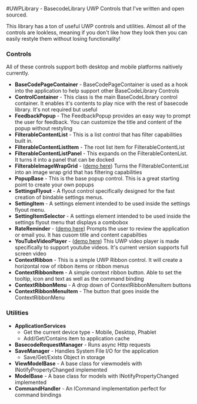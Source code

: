 #UWPLibrary - BasecodeLibrary
UWP Controls that I've written and open sourced.

This library has a ton of useful UWP controls and utilities. Almost all of the controls are lookless, meaning if you don't like how they look then you can easily restyle them without losing functionality!


<h3>Controls</h3>

All of these controls support both desktop and mobile platforms naitively currently. 

<ul>
  <li><b>BaseCodePageContainer</b> - BaseCodePageContainer is used as a hook into the application to help support other BaseCodeLibrary Controls </li>
  <li><b>ControlContainer</b> - This class is the main BaseCodeLibrary control container. It enables it's contents to play nice with the rest of basecode library. It's not required but useful</li>
  <li><b>FeedbackPopup</b> - The FeedbackPopup provides an easy way to prompt the user for feedback. You can customize the title and content of the popup without restyling</li>
  <li><b>FilterableContentList</b> - This is a list control that has filter capabilities built in.</li>
  <li><b>FilterableContentListItem</b> - The root list item for FilterableContentList</li>
  <li><b>FilterableContentListPanel</b> - This expands on the FilterableContenList. It turns it into a panel that can be docked</li>
  <li><b>FilterableImageWrapGrid</b> - (<a target="_blank" href="http://i.imgur.com/q4K8IS3.mp4">demo here</a>) Turns the FilterableContentList into an image wrap grid that has filtering capabilities</li>
  <li><b>PopupBase</b> - This is the base popup control. This is a great starting point to create your own popups</li>
  <li><b>SettingsFlyout</b> - A flyout control specifically designed for the fast creation of bindable settings menus. </li>
  <li><b>SettingItem</b> - A settings element intended to be used inside the settings flyout menu. </li>
  <li><b>SettingItemSelector</b> - A settings element intended to be used inside the settings flyout menu that displays a combobox</li>
  <li><b>RateReminder</b> - (<a target="_blank" href="http://i.imgur.com/is0qNFa.mp4">demo here</a>) Prompts the user to review the application or email you. It has cusom title and content capabilties</li>
  <li><b>YouTubeVideoPlayer</b> - (<a target="_blank" href="http://i.imgur.com/EvHpw1a.mp4">demo here</a>) This UWP video player is made specifically to support youtube videos. It's current version supports full screen video</li> 
  <li><b>ContextRibbon</b> - This is a simple UWP Ribbon control. It will create  a horizontal row of ribbon items or ribbon menus</li>
  <li><b>ContextRibbonItem</b> - A simple context ribbon button. Able to set the tooltip, icon and text as well as the command binding</li>
  <li><b>ContextRibbonMenu</b> - A drop down of ContextRibbonMenuItem buttons</li>
  <li><b>ContextRibbonMenuItem</b> - The button that goes inside the ContextRibbonMenu</li>
</ul>


<h3>Utilities</h3>

<ul>
  <li><b>ApplicationServices</b>
      <ul>
        <li>Get the current device type - Mobile, Desktop, Phablet</li>
        <li>Add/Get/Contains item to application cache</li>
      </ul>
  <li><b>BasecodeRequestManager</b> - Runs async Http requests</li>
  <li><b>SaveManager</b> - Handles System File I/O for the application
      <ul>
      <li>Save/Get/Exists Object in storage</li>
      </ul>
  </li>
  <li><b>ViewModelBase</b> - A base class for viewmodels with INotifyPropertyChanged implemented</li>
  <li><b>ModelBase</b> - A base class for models with INotifyPropertyChanged implemented</li>
  <li><b>CommandHandler</b> - An ICommand implementation perfect for command bindings</li>
</ul>
